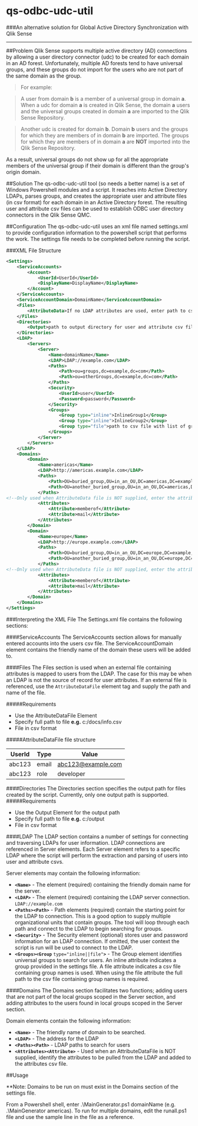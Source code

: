 # qs-odbc-udc-util

###An alternative solution for Global Active Directory Synchronization with Qlik Sense

---
##Problem
Qlik Sense supports multiple active directory  (AD) connections by allowing a user directory connector (udc) to be created for each domain in an AD forest.  Unfortunately, multiple AD forests tend to have universal groups, and these groups do not import for the users who are not part of the same domain as the group.

>For example: 

>A user from domain **b** is a member of a universal group in domain **a**.  When a udc for domain **a** is created in Qlik Sense, the domain **a** users and the universal groups created in domain **a** are imported to the Qlik Sense Repository.

>Another udc is created for domain **b**.  Domain **b** users and the groups for which they are members of in domain **b** are imported.  The groups for which they are members of in domain **a** are **NOT** imported into the Qlik Sense Repository.

As a result, universal groups do not show up for all the appropriate members of the universal group if their domain is different than the group's origin domain.

##Solution
The qs-odbc-udc-util tool (so needs a better name) is a set of Windows Powershell modules and a script.  It reaches into Active Directory LDAPs, parses groups, and creates the appropriate user and attribute files (in csv format) for each domain in an Active Directory forest.  The resulting user and attribute csv files can be used to establish ODBC user directory connectors in the Qlik Sense QMC.

##Configuration
The qs-odbc-udc-util uses an xml file named settings.xml to provide configuration information to the powershell script that performs the work.  The settings file needs to be completed before running the script.

###XML File Structure
```xml
<Settings>
	<ServiceAccounts>
        <Account>
            <UserId>UserId</UserId>
            <DisplayName>DisplayName</DisplayName>
        </Account>
    </ServiceAccounts>
    <ServiceAccountDomain>DomainName</ServiceAccountDomain>
	<Files>
		<AttributeData>If no LDAP attributes are used, enter path to csv file with data to map attributes to users</AttributeData>
	</Files>
	<Directories>
		<Output>path to output directory for user and attribute csv files</Output>
	</Directories>
	<LDAP>
		<Servers>
			<Server>
				<Name>domainName</Name>
				<LDAP>LDAP://example.com</LDAP>
				<Paths>
					<Path>ou=groups,dc=example,dc=com</Path>
					<Path>ou=otherGroups,dc=example,dc=com</Path>
				</Paths>
				<Security>
					<UserId>user</UserId>
					<Password>password</Password>
				</Security>
				<Groups>
					<Group type="inline">InlineGroup1</Group>
					<Group type="inline">InlineGroup2</Group>
					<Group type="file">path to csv file with list of groups</Group>
				</Groups>
			</Server>
		</Servers>
	</LDAP>
	<Domains>
		<Domain>
            <Name>americas</Name>
            <LDAP>http://americas.example.com</LDAP>
            <Paths>
                <Path>OU=buried_group,OU=in_an_OU,DC=americas,DC=example,DC=com</Path>
                <Path>OU=another_buried_group,OU=in_an_OU,DC=americas,DC=example,DC=com</Path>
            </Paths>
<!--Only used when AttributeData file is NOT supplied, enter the attributes to pull from the ldap for addition to the attribute csv-->
            <Attributes>
                <Attribute>memberof</Attribute>
                <Attribute>mail</Attribute>
            </Attributes>
        </Domain>
		<Domain>
            <Name>europe</Name>
            <LDAP>http://europe.example.com</LDAP>
            <Paths>
                <Path>OU=buried_group,OU=in_an_OU,DC=europe,DC=example,DC=com</Path>
                <Path>OU=another_buried_group,OU=in_an_OU,DC=europe,DC=example,DC=com</Path>
            </Paths>
<!--Only used when AttributeData file is NOT supplied, enter the attributes to pull from the ldap for addition to the attribute csv-->
            <Attributes>
                <Attribute>memberof</Attribute>
                <Attribute>mail</Attribute>
            </Attributes>
        </Domain>
	</Domains>		
</Settings>
```
###Interpreting the XML File
The Settings.xml file contains the following sections:

####ServiceAccounts
The ServiceAccounts section allows for manually entered accounts into the users csv file.  The ServiceAccountDomain element contains the friendly name of the domain these users will be added to.

####Files
The Files section is used when an external file containing attributes is mapped to users from the LDAP.  The case for this may be when an LDAP is not the source of record for user attributes.  If an external file is referenced, use the `AttributeDataFile` element tag and supply the path and name of the file.

#####Requirements
* Use the AttributeDataFile Element
* Specify full path to file **e.g.** c:/docs/info.csv
* File in csv format

#####AttributeDataFile file structure

UserId | Type | Value
-------|------|------
abc123 |email | abc123@example.com
abc123 |role  | developer

####Directories
The Directories section specifies the output path for files created by the script.  Currently, only one output path is supported.
#####Requirements
* Use the Output Element for the output path
* Specify full path to file **e.g.** c:/output
* File in csv format 

####LDAP
The LDAP section contains a number of settings for connecting and traversing LDAPs for user information.  LDAP connections are referenced in Server elements.  Each Server element refers to a specific LDAP where the script will perform the extraction and parsing of users into user and attribute csvs.

Server elements may contain the following information:
* **`<Name>`** - The element (required) containing the friendly domain name for the server.
* **`<LDAP>`** - The element (required) containing the LDAP server connection.  `LDAP://example.com`
* **`<Paths><Path>`** - Path elements (required) contain the starting point for the LDAP to connection.  This is a good option to supply multiple organizational units that contain groups.  The tool will loop through each path and connect to the LDAP to begin searching for groups.
* **`<Security>`** - The Security element (optional) stores user and password information for an LDAP connection.  If omitted, the user context the script is run will be used to connect to the LDAP.
* **`<Groups><Group`** `type="inline||file"`**`>`** - The Group element identifies universal groups to search for users.  An inline attribute indicates a group provided in the settings file.  A file attribute indicates a csv file containing group names is used.  When using the file attribute the full path to the csv file containing group names is required. 

####Domains
The Domains section facilitates two functions; adding users that are not part of the local groups scoped in the Server section, and adding attributes to the users found in local groups scoped in the Server section.

Domain elements contain the following information:
* **`<Name>`** - The friendly name of domain to be searched.
* **`<LDAP>`** - The address for the LDAP
* **`<Paths><Path>`** - LDAP paths to search for users
* **`<Attributes><Attribute>`** - Used when an AttributeDataFile is NOT supplied, identify the attributes to be pulled from the LDAP and added to the attributes csv file.

##Usage

**Note: Domains to be run on must exist in the Domains section of the settings file.

From a Powershell shell, enter .\MainGenerator.ps1 domainName (e.g. .\MainGenerator americas).
To run for multiple domains, edit the runall.ps1 file and use the sample line in the file as a reference.

